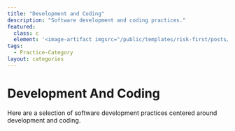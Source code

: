 ```yaml
---
title: "Development and Coding"
description: "Software development and coding practices."
featured: 
  class: c
  element: '<image-artifact imgsrc="/public/templates/risk-first/posts/coding.svg">Coding</image-artifact>'
tags:
  - Practice-Category
layout: categories
---
```


# Development And Coding

Here are a selection of software development practices centered around development and coding.
 
<TagList tag="Practice" filter="Development-And-Coding" />
